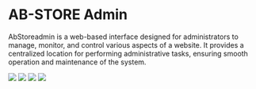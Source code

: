  # AB-STORE Admin

AbStoreadmin is a web-based interface designed for administrators to manage, monitor, and control various aspects of a website. It provides a centralized location for performing administrative tasks, ensuring smooth operation and maintenance of the system.

<img src="assets/admin2.jpg" >
<img src="assets/admin3.jpg" >
  
<img src="assets/admin1.jpg" >
<img src="assets/admin4.jpg" >
